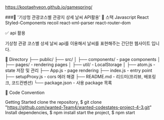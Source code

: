 https://kootaehyeon.github.io/gamespring/

###📌 '기상청 관광코스별 관광지 상세 날씨 API활용'
🚗
스택
Javascript React Styled-Components recoil react-xml-parser react-router-dom

✅ api 활용

기상청 관광 코스별 상세 날씨 api를 이용해서 날씨를 표현해주는 간단한 웹사이트 입니다.

🚗 Directory
├── public/
├── src/
│ ├── components/ - page components
│ ├── pages/ - rendering pages
│ ├── util/ - LocalStorage
│
├── atom.js - state 저장 및 관리
├── App.js - page rendering
├── index.js - entry point
├── setupProxy.js - cors 에러 해결
├── README.md - 리드미(프리뷰, 배포링크, 코드컨벤션)
└── package.json - 사용 package 목록

🚗 Code Convention

Getting Started
clone the repository,
$ git clone "https://github.com/wanted-Team4/wanted-codestates-project-4-3.git"
Install dependencies,
$ npm install
start the project,
$ npm start
